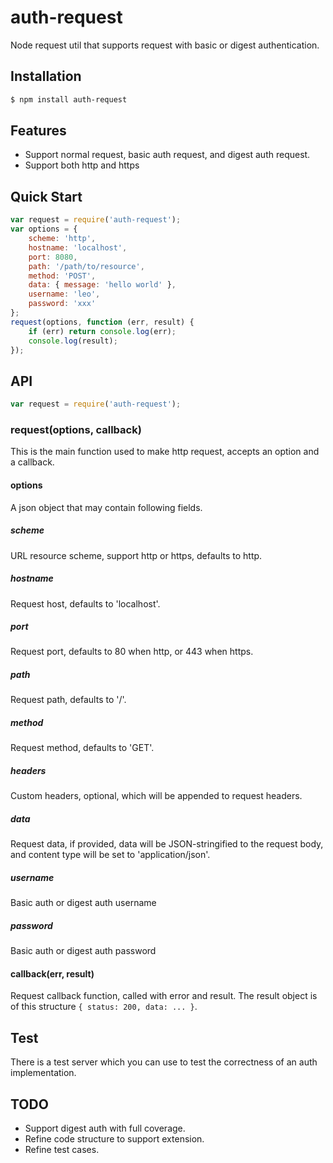 # auth-request
Node request util that supports request with basic or digest authentication.

## Installation

```bash
$ npm install auth-request
```

## Features

* Support normal request, basic auth request, and digest auth request.
* Support both http and https

## Quick Start

```js
var request = require('auth-request');
var options = {
	scheme: 'http',
	hostname: 'localhost',
	port: 8080,
	path: '/path/to/resource',
	method: 'POST',
	data: { message: 'hello world' },
	username: 'leo',
	password: 'xxx'
};
request(options, function (err, result) {
	if (err) return console.log(err);
	console.log(result);
});
```

## API

```js
var request = require('auth-request');
```

### request(options, callback)

This is the main function used to make http request, accepts an option and a callback.

#### options

A json object that may contain following fields.

##### scheme

URL resource scheme, support http or https, defaults to http.

##### hostname

Request host, defaults to 'localhost'.

##### port

Request port, defaults to 80 when http, or 443 when https.

##### path

Request path, defaults to '/'.

##### method

Request method, defaults to 'GET'.

##### headers

Custom headers, optional, which will be appended to request headers.

##### data

Request data, if provided, data will be JSON-stringified to the request body, and content type will be set to 'application/json'.

##### username

Basic auth or digest auth username

##### password

Basic auth or digest auth password

#### callback(err, result)

Request callback function, called with error and result. The result object is of this structure `{ status: 200, data: ... }`.

## Test

There is a test server which you can use to test the correctness of an auth implementation.

## TODO

- Support digest auth with full coverage.
- Refine code structure to support extension.
- Refine test cases.
